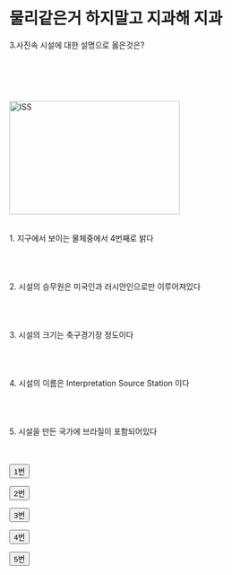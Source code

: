 <!DOCTYPE html>
<html>
<title>천동설이야 말로 우주의 진리입니다3</title>
<body>

<h1> 물리같은거 하지말고 지과해 지과 </h1>

<p2> 3.사진속 시설에 대한 설명으로 옳은것은? </p>

<img width="304" height="202" class="irc_mi" style="margin-top: 76px;" onload="typeof google===
'object'&amp;&amp;google.aft&amp;&amp;google.aft(this)" alt="ISS" 
src="http://www.nasa.gov/sites/default/files/thumbnails/image/final_configuration_of_iss.jpg">

<table>
</table>


<p1> 1. 지구에서 보이는 물체중에서 4번째로 밝다 </p1>
<table>
</table>
<br>
<br>
<p1> 2. 시설의 승무원은 미국인과 러시안인으로만 이루어져있다 </p1>
<table>
</table>
<br>
<br>
<p1> 3. 시설의 크기는 축구경기장 정도이다 </p1>
<table>
</table>
<br>
<br>
<p1> 4. 시설의 이름은 Interpretation Source Station 이다  </p1>
<table>
</table>
<br>
<br>
<p1> 5. 시설을 만든 국가에 브라질이 포함되어있다 </p1>

<br>
<br>

<table>
</table>

<button onclick="myFunction1()">1번</button>

<p id="demo"></p>

<script>
function myFunction1() {
    var txt;
    if (confirm("분")) {
        txt = " ";
    } else {
        txt = " ";
    }
    document.getElementById("demo").innerHTML = txt;
}
</script>

<button onclick="myFunction2()">2번</button>

<p id="demo"></p>

<script>
function myFunction2() {
    var txt;
    if (confirm("바")) {
        txt = " ";
    } else {
        txt = " ";
    }
    document.getElementById("demo").innerHTML = txt;
}
</script>

<button onclick="myFunction3()">3번</button>

<p id="demo"></p>

<script>
function myFunction3() {
    var txt;
    if (confirm("가")) {
        txt = " ";
    } else {
        txt = " ";
    }
    document.getElementById("demo").innerHTML = txt;
}
</script>

<button onclick="myFunction4()">4번</button>

<p id="demo"></p>

<script>
function myFunction4() {
    var txt;
    if (confirm("슴")) {
        txt = " ";
    } else {
        txt = " ";
    }
    document.getElementById("demo").innerHTML = txt;
}
</script>

<button onclick="myFunction정답()">5번</button>

<p id="demo"></p>

<script>
function myFunction정답() {
    var txt;
    if (confirm("모")) {
        txt = " ";
    } else {
        txt = " ";
    }
    document.getElementById("demo").innerHTML = txt;
}
</script>


</body>
</html> 
